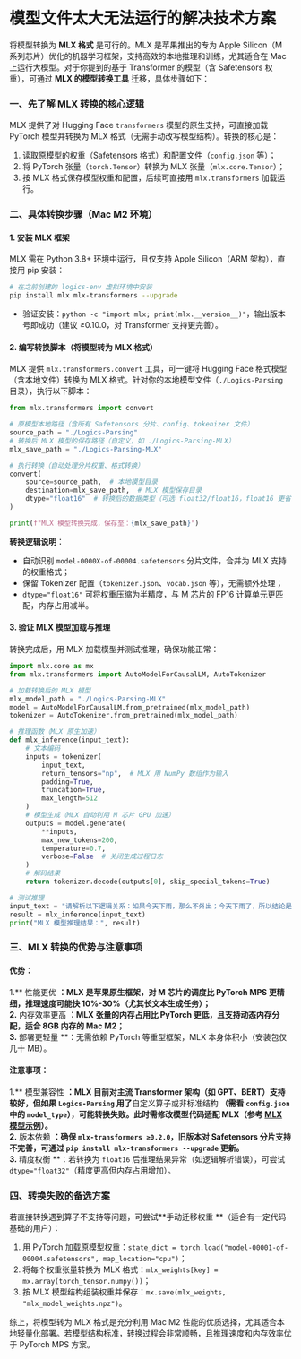 # 模型文件太大无法运行的解决技术方案

<!-- 在这里记录您的技术方案想法 -->

将模型转换为 **MLX 格式** 是可行的。MLX 是苹果推出的专为 Apple Silicon（M 系列芯片）优化的机器学习框架，支持高效的本地推理和训练，尤其适合在 Mac 上运行大模型。对于你提到的基于 Transformer 的模型（含 Safetensors 权重），可通过 **MLX 的模型转换工具** 迁移，具体步骤如下：


### 一、先了解 MLX 转换的核心逻辑
MLX 提供了对 Hugging Face `transformers` 模型的原生支持，可直接加载 PyTorch 模型并转换为 MLX 格式（无需手动改写模型结构）。转换的核心是：  
1. 读取原模型的权重（Safetensors 格式）和配置文件（`config.json` 等）；  
2. 将 PyTorch 张量（`torch.Tensor`）转换为 MLX 张量（`mlx.core.Tensor`）；  
3. 按 MLX 格式保存模型权重和配置，后续可直接用 `mlx.transformers` 加载运行。  


### 二、具体转换步骤（Mac M2 环境）
#### 1. 安装 MLX 框架
MLX 需在 Python 3.8+ 环境中运行，且仅支持 Apple Silicon（ARM 架构），直接用 pip 安装：  
```bash
# 在之前创建的 logics-env 虚拟环境中安装
pip install mlx mlx-transformers --upgrade
```  
- 验证安装：`python -c "import mlx; print(mlx.__version__)"`，输出版本号即成功（建议 ≥0.10.0，对 Transformer 支持更完善）。


#### 2. 编写转换脚本（将模型转为 MLX 格式）
MLX 提供 `mlx.transformers.convert` 工具，可一键将 Hugging Face 格式模型（含本地文件）转换为 MLX 格式。针对你的本地模型文件（`./Logics-Parsing` 目录），执行以下脚本：  

```python
from mlx.transformers import convert

# 原模型本地路径（含所有 Safetensors 分片、config、tokenizer 文件）
source_path = "./Logics-Parsing"
# 转换后 MLX 模型的保存路径（自定义，如 ./Logics-Parsing-MLX）
mlx_save_path = "./Logics-Parsing-MLX"

# 执行转换（自动处理分片权重、格式转换）
convert(
    source=source_path,  # 本地模型目录
    destination=mlx_save_path,  # MLX 模型保存目录
    dtype="float16"  # 转换后的数据类型（可选 float32/float16，float16 更省内存）
)

print(f"MLX 模型转换完成，保存至：{mlx_save_path}")
```  

**转换逻辑说明**：  
- 自动识别 `model-0000X-of-00004.safetensors` 分片文件，合并为 MLX 支持的权重格式；  
- 保留 Tokenizer 配置（`tokenizer.json`、`vocab.json` 等），无需额外处理；  
- `dtype="float16"` 可将权重压缩为半精度，与 M 芯片的 FP16 计算单元更匹配，内存占用减半。  


#### 3. 验证 MLX 模型加载与推理
转换完成后，用 MLX 加载模型并测试推理，确保功能正常：  

```python
import mlx.core as mx
from mlx.transformers import AutoModelForCausalLM, AutoTokenizer

# 加载转换后的 MLX 模型
mlx_model_path = "./Logics-Parsing-MLX"
model = AutoModelForCausalLM.from_pretrained(mlx_model_path)
tokenizer = AutoTokenizer.from_pretrained(mlx_model_path)

# 推理函数（MLX 原生加速）
def mlx_inference(input_text):
    # 文本编码
    inputs = tokenizer(
        input_text,
        return_tensors="np",  # MLX 用 NumPy 数组作为输入
        padding=True,
        truncation=True,
        max_length=512
    )
    # 模型生成（MLX 自动利用 M 芯片 GPU 加速）
    outputs = model.generate(
        **inputs,
        max_new_tokens=200,
        temperature=0.7,
        verbose=False  # 关闭生成过程日志
    )
    # 解码结果
    return tokenizer.decode(outputs[0], skip_special_tokens=True)

# 测试推理
input_text = "请解析以下逻辑关系：如果今天下雨，那么不外出；今天下雨了，所以结论是什么？"
result = mlx_inference(input_text)
print("MLX 模型推理结果：", result)
```  


### 三、MLX 转换的优势与注意事项
#### 优势：
1.** 性能更优 **：MLX 是苹果原生框架，对 M 芯片的调度比 PyTorch MPS 更精细，推理速度可能快 10%-30%（尤其长文本生成任务）；  
2.** 内存效率更高 **：MLX 张量的内存占用比 PyTorch 更低，且支持动态内存分配，适合 8GB 内存的 Mac M2；  
3.** 部署更轻量 **：无需依赖 PyTorch 等重型框架，MLX 本身体积小（安装包仅几十 MB）。

#### 注意事项：
1.** 模型兼容性 **：MLX 目前对主流 Transformer 架构（如 GPT、BERT）支持较好，但如果 `Logics-Parsing` 用了**自定义算子或非标准结构 **（需看 `config.json` 中的 `model_type`），可能转换失败。此时需修改模型代码适配 MLX（参考 [MLX 模型示例](https://github.com/ml-explore/mlx-examples)）。  
2.** 版本依赖 **：确保 `mlx-transformers ≥0.2.0`，旧版本对 Safetensors 分片支持不完善，可通过 `pip install mlx-transformers --upgrade` 更新。  
3.** 精度权衡 **：若转换为 `float16` 后推理结果异常（如逻辑解析错误），可尝试 `dtype="float32"`（精度更高但内存占用增加）。  


### 四、转换失败的备选方案
若直接转换遇到算子不支持等问题，可尝试**手动迁移权重 **（适合有一定代码基础的用户）：  
1. 用 PyTorch 加载原模型权重：`state_dict = torch.load("model-00001-of-00004.safetensors", map_location="cpu")`；  
2. 将每个权重张量转换为 MLX 格式：`mlx_weights[key] = mx.array(torch_tensor.numpy())`；  
3. 按 MLX 模型结构组装权重并保存：`mx.save(mlx_weights, "mlx_model_weights.npz")`。  


综上，将模型转为 MLX 格式是充分利用 Mac M2 性能的优质选择，尤其适合本地轻量化部署。若模型结构标准，转换过程会非常顺畅，且推理速度和内存效率优于 PyTorch MPS 方案。